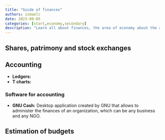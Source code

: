 ```yaml
---
title: "Guide of finances"
authors: ismaelc
date: 2023-09-05
categories: [start,economy,secondary]
description: "Learn all about finances, the area of economy about the administration of money."
---
```


## Shares, patrimony and stock exchanges

## Accounting

- **Ledgers:**
- **T charts:**

### Software for accounting

- **GNU Cash:** Desktop application created by GNU that allows to administer the finances of an organization, which can be any business and any NGO.

## Estimation of budgets
